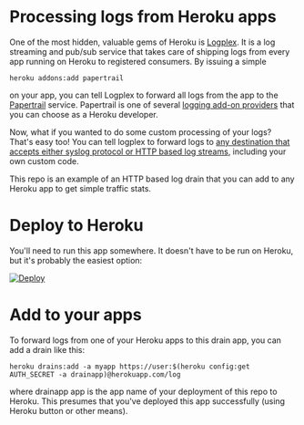 # Processing logs from Heroku apps

One of the most hidden, valuable gems of Heroku is [Logplex](https://devcenter.heroku.com/articles/logplex). It is a log streaming and pub/sub service that takes care of shipping logs from every app running on Heroku to registered consumers. By issuing a simple

```
heroku addons:add papertrail
```

on your app, you can tell Logplex to forward all logs from the app to the [Papertrail](https://addons.heroku.com/papertrail) service. Papertrail is one of several [logging add-on providers](https://addons.heroku.com/#logging) that you can choose as a Heroku developer.

Now, what if you wanted to do some custom processing of your logs? That's easy too! You can tell logplex to forward logs to [any destination that accepts either syslog protocol or HTTP based log streams](https://devcenter.heroku.com/articles/log-drains), including your own custom code.

This repo is an example of an HTTP based log drain that you can add to any Heroku app to get simple traffic stats.

# Deploy to Heroku

You'll need to run this app somewhere. It doesn't have to be run on Heroku, but it's probably the easiest option:

[![Deploy](https://www.herokucdn.com/deploy/button.png)](https://heroku.com/deploy)

# Add to your apps

To forward logs from one of your Heroku apps to this drain app, you can add a drain like this:

```
heroku drains:add -a myapp https://user:$(heroku config:get AUTH_SECRET -a drainapp)@herokuapp.com/log
```

where drainapp app is the app name of your deployment of this repo to Heroku. This presumes that you've deployed this app successfully (using Heroku button or other means).
